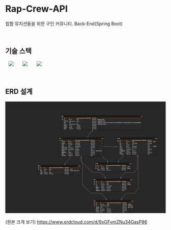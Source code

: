 # Rap-Crew-API
힙합 뮤지션들을 위한 구인 커뮤니티. Back-End(Spring Boot)

<br>


## 기술 스택
<img src="https://img.shields.io/badge/Spring Boot-6DB33F?style=flat-square&logo=SpringBoot&logoColor=white" style="height : 25px; margin-left : 10px; margin-right : 10px;"/></a>&nbsp;
<img src="https://img.shields.io/badge/MySQL-4479A1?style=flat-square&logo=MySQL&logoColor=white" style="height : 25px; margin-left : 10px; margin-right : 10px;"/></a>&nbsp;
<img src="https://img.shields.io/badge/Gradle-02303A?style=flat-square&logo=Gradle&logoColor=white" style="height : 25px; margin-left : 10px; margin-right : 10px;"/></a>&nbsp;


<br>

## ERD 설계

<img src="./src/main/resources/static/rap-crew erd.png">

(원본 크게 보기)
https://www.erdcloud.com/d/9xGFvmZNu34GasP86
